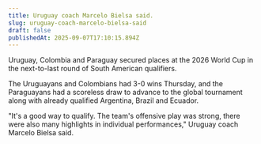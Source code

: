 ```yaml
---
title: Uruguay coach Marcelo Bielsa said.
slug: uruguay-coach-marcelo-bielsa-said
draft: false
publishedAt: 2025-09-07T17:10:15.894Z
---
```


Uruguay, Colombia and Paraguay secured places at the 2026 World Cup in the next-to-last round of South American qualifiers.

The Uruguayans and Colombians had 3-0 wins Thursday, and the Paraguayans had a scoreless draw to advance to the global tournament along with already qualified Argentina, Brazil and Ecuador.

"It's a good way to qualify. The team's offensive play was strong, there were also many highlights in individual performances," Uruguay coach Marcelo Bielsa said.

